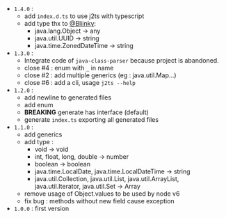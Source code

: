 * `1.4.0` :
    * add `index.d.ts` to use j2ts with typescript
    * add type thx to [@Bliinky](https://github.com/Bliinky):
        * java.lang.Object -> any
        * java.util.UUID -> string
        * java.time.ZonedDateTime -> string
* `1.3.0` :
  * Integrate code of `java-class-parser` because project is abandoned.
  * close #4 : enum with `_` in name
  * close #2 : add multiple generics (eg : java.util.Map...)
  * close #6 : add a cli, usage `j2ts --help`
* `1.2.0` :
  * add newline to generated files
  * add enum
  * **BREAKING** generate has interface (default)
  * generate `index.ts` exporting all generated files
* `1.1.0` :
  * add generics
  * add type :
    * void -> void
    * int, float, long, double -> number
    * boolean -> boolean
    * java.time.LocalDate, java.time.LocalDateTime -> string
    * java.util.Collection, java.util.List, java.util.ArrayList, java.util.Iterator, java.util.Set -> Array
  * remove usage of Object.values to be used by node v6
  * fix bug : methods without new field cause exception
* `1.0.0` : first version